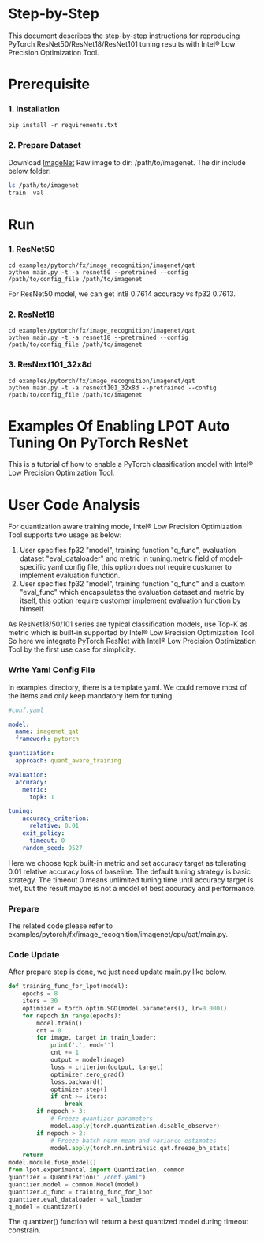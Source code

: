 Step-by-Step
============

This document describes the step-by-step instructions for reproducing PyTorch ResNet50/ResNet18/ResNet101 tuning results with Intel® Low Precision Optimization Tool.

# Prerequisite

### 1. Installation

```Shell
pip install -r requirements.txt
```

### 2. Prepare Dataset

Download [ImageNet](http://www.image-net.org/) Raw image to dir: /path/to/imagenet.  The dir include below folder:

```bash
ls /path/to/imagenet
train  val
```

# Run

### 1. ResNet50

```Shell
cd examples/pytorch/fx/image_recognition/imagenet/qat
python main.py -t -a resnet50 --pretrained --config /path/to/config_file /path/to/imagenet
```

For ResNet50 model, we can get int8 0.7614 accuracy vs fp32 0.7613.

### 2. ResNet18

```Shell
cd examples/pytorch/fx/image_recognition/imagenet/qat
python main.py -t -a resnet18 --pretrained --config /path/to/config_file /path/to/imagenet
```

### 3. ResNext101_32x8d

```Shell
cd examples/pytorch/fx/image_recognition/imagenet/qat
python main.py -t -a resnext101_32x8d --pretrained --config /path/to/config_file /path/to/imagenet
```

Examples Of Enabling LPOT Auto Tuning On PyTorch ResNet
=======================================================

This is a tutorial of how to enable a PyTorch classification model with Intel® Low Precision Optimization Tool.

# User Code Analysis

For quantization aware training mode, Intel® Low Precision Optimization Tool supports two usage as below:

1. User specifies fp32 "model", training function "q_func", evaluation dataset "eval_dataloader" and metric in tuning.metric field of model-specific yaml config file, this option does not require customer to implement evaluation function.
2. User specifies fp32 "model", training function "q_func" and a custom "eval_func" which encapsulates the evaluation dataset and metric by itself, this option require customer implement evaluation function by himself.

As ResNet18/50/101 series are typical classification models, use Top-K as metric which is built-in supported by Intel® Low Precision Optimization Tool. So here we integrate PyTorch ResNet with Intel® Low Precision Optimization Tool by the first use case for simplicity.

### Write Yaml Config File

In examples directory, there is a template.yaml. We could remove most of the items and only keep mandatory item for tuning.

```yaml
#conf.yaml

model:
  name: imagenet_qat 
  framework: pytorch

quantization:
  approach: quant_aware_training

evaluation:
  accuracy:
    metric:
      topk: 1

tuning:
    accuracy_criterion:
      relative: 0.01
    exit_policy:
      timeout: 0
    random_seed: 9527

```

Here we choose topk built-in metric and set accuracy target as tolerating 0.01 relative accuracy loss of baseline. The default tuning strategy is basic strategy. The timeout 0 means unlimited tuning time until accuracy target is met, but the result maybe is not a model of best accuracy and performance.

### Prepare

The related code please refer to examples/pytorch/fx/image_recognition/imagenet/cpu/qat/main.py.

### Code Update

After prepare step is done, we just need update main.py like below.

```python
def training_func_for_lpot(model):
    epochs = 8
    iters = 30
    optimizer = torch.optim.SGD(model.parameters(), lr=0.0001)
    for nepoch in range(epochs):
        model.train()
        cnt = 0
        for image, target in train_loader:
            print('.', end='')
            cnt += 1
            output = model(image)
            loss = criterion(output, target)
            optimizer.zero_grad()
            loss.backward()
            optimizer.step()
            if cnt >= iters:
                break
        if nepoch > 3:
            # Freeze quantizer parameters
            model.apply(torch.quantization.disable_observer)
        if nepoch > 2:
            # Freeze batch norm mean and variance estimates
            model.apply(torch.nn.intrinsic.qat.freeze_bn_stats)
    return
model.module.fuse_model()
from lpot.experimental import Quantization, common
quantizer = Quantization("./conf.yaml")
quantizer.model = common.Model(model)
quantizer.q_func = training_func_for_lpot
quantizer.eval_dataloader = val_loader
q_model = quantizer()
```

The quantizer() function will return a best quantized model during timeout constrain.

